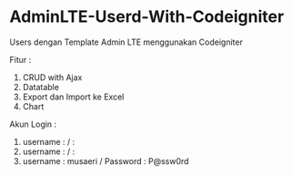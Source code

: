 # AdminLTE-Userd-With-Codeigniter
Users dengan Template Admin LTE menggunakan Codeigniter

Fitur : 
  1. CRUD with Ajax
  2. Datatable
  3. Export dan Import ke Excel
  4. Chart
  
Akun Login :
  1. username :  /  : 
  2. username :  /  : 
  3. username : musaeri / Password : P@ssw0rd
